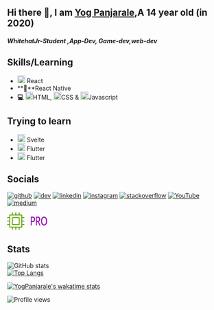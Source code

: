 ## Hi there 👋, I am [Yog Panjarale](https://github.com/YogPanjarale),A 14 year old (in 2020)
##### WhitehatJr-Student ,App-Dev, Game-dev,web-dev
## Skills/Learning
* <img height="18" width="18" style="fill:'#00ff00;" src="https://unpkg.com/simple-icons@v4/icons/react.svg" />  React
* **📱**React Native
* **💻** <img height="18" width="18" style="fill:'#00ff00;" src="https://unpkg.com/simple-icons@v4/icons/html5.svg" />HTML, <img height="18" width="18" style="fill:'#00ff00;" src="https://unpkg.com/simple-icons@v4/icons/css3.svg" />CSS & <img height="18" width="18" style="fill:'#00ff00;" src="https://unpkg.com/simple-icons@v4/icons/javascript.svg" />Javascript  
## Trying to learn 
* <img height="18" width="18" src="https://unpkg.com/simple-icons@v4/icons/svelte.svg" /> Svelte
* <img height="18" width="18" style="fill:'#01f" src="https://unpkg.com/simple-icons@v4/icons/flutter.svg" /> Flutter
* <img height="18" width="18" style="fill:'#01f" src="https://unpkg.com/simple-icons@v4/icons/flutter.svg" /> Flutter

## Socials 
[<img src='https://cdn.jsdelivr.net/npm/simple-icons@3.0.1/icons/github.svg' alt='github' height='40'>](https://github.com/https://github.com/YogPanjarale)  [<img src='https://cdn.jsdelivr.net/npm/simple-icons@3.0.1/icons/dev-dot-to.svg' alt='dev' height='40'>](https://dev.to/yogpanjarale)  [<img src='https://cdn.jsdelivr.net/npm/simple-icons@3.0.1/icons/linkedin.svg' alt='linkedin' height='40'>](https://www.linkedin.com/in/yog-panjarale-99b15b1b0//)  [<img src='https://cdn.jsdelivr.net/npm/simple-icons@3.0.1/icons/instagram.svg' alt='instagram' height='40'>](https://www.instagram.com/yogpanjarale/)  [<img src='https://cdn.jsdelivr.net/npm/simple-icons@3.0.1/icons/stackoverflow.svg' alt='stackoverflow' height='40'>](https://stackoverflow.com/users/14253516/yog-panjarale)  [<img src='https://cdn.jsdelivr.net/npm/simple-icons@3.0.1/icons/youtube.svg' alt='YouTube' height='40'>](https://www.youtube.com/channel/UCyeK6QtX7dY3HBVAV7-IRYQ)  [<img src='https://cdn.jsdelivr.net/npm/simple-icons@3.0.1/icons/medium.svg' alt='medium' height='40'>](https://medium.com/@yog.panjarale)  

<a href='https://docs.github.com/en/developers'><img src='https://raw.githubusercontent.com/acervenky/animated-github-badges/master/assets/devbadge.gif' width='40' height='40'></a> <a href='https://github.com/pricing'><img src='https://raw.githubusercontent.com/acervenky/animated-github-badges/master/assets/pro.gif' width='40' height='40'></a> 


## Stats


![GitHub stats](https://github-readme-stats.vercel.app/api?username=YogPanjarale&show_icons=true)  
[![Top Langs](https://github-readme-stats.vercel.app/api/top-langs/?username=YogPanjarale&langs_count=10&layout=compact)](https://github.com/anuraghazra/github-readme-stats)

[![YogPanjarale's wakatime stats](https://github-readme-stats.vercel.app/api/wakatime?username=YogPanjarale&layout=compact)](https://github.com/anuraghazra/github-readme-stats)


![Profile views](https://gpvc.arturio.dev/YogPanjarale)  
